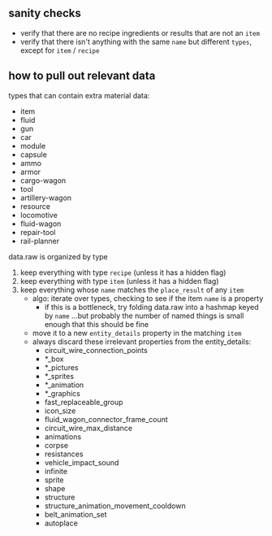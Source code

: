 ## sanity checks

- verify that there are no recipe ingredients or results that are not an `item`
- verify that there isn't anything with the same `name` but different `types`, except for `item` / `recipe`

## how to pull out relevant data

types that can contain extra material data:
* item
* fluid
* gun
* car
* module
* capsule
* ammo
* armor
* cargo-wagon
* tool
* artillery-wagon
* resource
* locomotive
* fluid-wagon
* repair-tool
* rail-planner

data.raw is organized by type

1. keep everything with type `recipe` (unless it has a hidden flag)
1. keep everything with type `item` (unless it has a hidden flag)
1. keep everything whose `name` matches the `place_result` of any `item`
    * algo: iterate over types, checking to see if the item `name` is a property
        - if this is a bottleneck, try folding data.raw into a hashmap keyed by `name`
            ...but probably the number of named things is small enough that this should be fine
    * move it to a new `entity_details` property in the matching `item`
    * always discard these irrelevant properties from the entity_details:
        - circuit_wire_connection_points
        - *_box
        - *_pictures
        - *_sprites
        - *_animation
        - *_graphics
        - fast_replaceable_group
        - icon_size
        - fluid_wagon_connector_frame_count
        - circuit_wire_max_distance
        - animations
        - corpse
        - resistances
        - vehicle_impact_sound
        - infinite
        - sprite
        - shape
        - structure
        - structure_animation_movement_cooldown
        - belt_animation_set
        - autoplace

